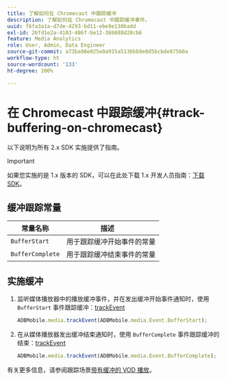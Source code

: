 ```yaml
---
title: 了解如何在 Chromecast 中跟踪缓冲
description: 了解如何在 Chromecast 中跟踪缓冲事件。
uuid: f6fa3a1a-d7de-4293-bd11-ebe9e130badd
exl-id: 26fd1e2a-4103-486f-be12-36b088d28cb6
feature: Media Analytics
role: User, Admin, Data Engineer
source-git-commit: a73ba98e025e0a915a5136bb9e0d5bcbde875b0a
workflow-type: ht
source-wordcount: '133'
ht-degree: 100%

---
```


# 在 Chromecast 中跟踪缓冲{#track-buffering-on-chromecast}

以下说明为所有 2.x SDK 实施提供了指南。

>[!IMPORTANT]
>
>如果您实施的是 1.x 版本的 SDK，可以在此处下载 1.x 开发人员指南：[下载 SDK](/help/getting-started/download-sdks.md)。

## 缓冲跟踪常量


| 常量名称 | 描述     |
|---|---|
| `BufferStart` | 用于跟踪缓冲开始事件的常量 |
| `BufferComplete` | 用于跟踪缓冲结束事件的常量 |

## 实施缓冲

1. 监听媒体播放器中的播放缓冲事件，并在发出缓冲开始事件通知时，使用 `BufferStart` 事件跟踪缓冲：[trackEvent](https://adobe-marketing-cloud.github.io/media-sdks/reference/chromecast/ADBMobile.media.html#.trackEvent)

   ```js
   ADBMobile.media.trackEvent(ADBMobile.media.Event.BufferStart);
   ```

1. 在从媒体播放器发出缓冲结束通知时，使用 `BufferComplete` 事件跟踪缓冲的结束：[trackEvent](https://adobe-marketing-cloud.github.io/media-sdks/reference/chromecast/ADBMobile.media.html#.trackEvent)

   ```js
   ADBMobile.media.trackEvent(ADBMobile.media.Event.BufferComplete);
   ```

有关更多信息，请参阅跟踪场景[带有缓冲的 VOD 播放](/help/use-cases/tracking-scenarios/vod-buffering.md)。
